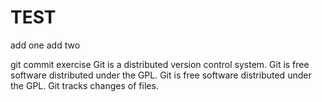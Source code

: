 # TEST
add one
add two

git commit exercise
Git is a distributed version control system.
Git is free software distributed under the GPL.
Git is free software distributed under the GPL.
Git tracks changes of files.
